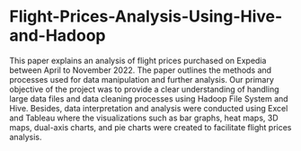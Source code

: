 # Flight-Prices-Analysis-Using-Hive-and-Hadoop
This paper explains an analysis of flight prices purchased on Expedia between April to November 2022. The paper outlines the methods and processes used for data manipulation and further analysis. Our primary objective of the project was to provide a clear understanding of handling large data files and data cleaning processes using Hadoop File System and Hive. Besides, data interpretation and analysis were conducted using Excel and Tableau where the visualizations such as bar graphs, heat maps, 3D maps, dual-axis charts, and pie charts were created to facilitate flight prices analysis.

